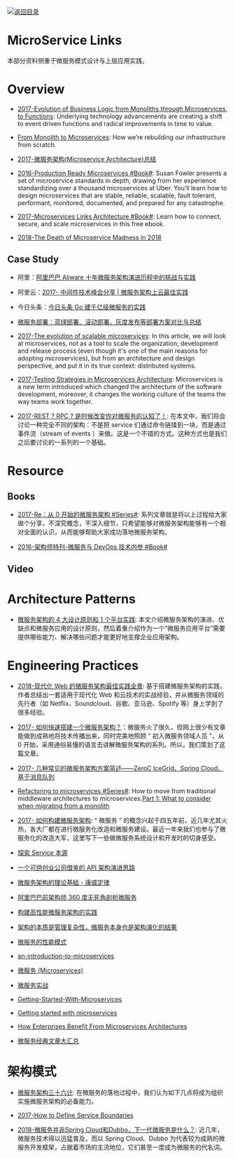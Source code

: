 [![返回目录](https://user-images.githubusercontent.com/5803001/38079637-ff0abcf0-3371-11e8-9b76-ad651620afc7.jpg)](https://github.com/wxyyxc1992/Awesome-Links)

# MicroService Links

本部分资料侧重于微服务模式设计与上层应用实践。

# Overview

* [2017-Evolution of Business Logic from Monoliths through Microservices, to Functions](http://6me.us/bR50k): Underlying technology advancements are creating a shift to event driven functions and radical improvements in time to value.

- [From Monolith to Microservices](https://blog.poki.com/from-monolith-to-microservices-b16bae1d6c9d#.iof40icta): How we’re rebuilding our infrastructure from scratch.

* [2017-微服务架构(Microservice Architecture)总结](https://parg.co/b22)

* [2016-Production Ready Microservices #Book#](https://parg.co/U6C): Susan Fowler presents a set of microservice standards in depth, drawing from her experience standardizing over a thousand microservices at Uber. You’ll learn how to design microservices that are stable, reliable, scalable, fault tolerant, performant, monitored, documented, and prepared for any catastrophe.

* [2017-Microservices Links Architecture #Book#](https://parg.co/U6h): Learn how to connect, secure, and scale microservices in this free ebook.

- [2018-The Death of Microservice Madness in 2018](http://www.dwmkerr.com/the-death-of-microservice-madness-in-2018/)

## Case Study

* 阿里：[阿里巴巴 Aliware 十年微服务架构演进历程中的挑战与实践](https://parg.co/b2j)

* 阿里云：[2017- 中间件技术峰会分享 | 微服务架构上云最佳实践](http://jm.taobao.org/2017/08/07/20170807/)

* 今日头条：[今日头条 Go 建千亿级微服务的实践](https://zhuanlan.zhihu.com/p/26695984)

* [微服务部署：蓝绿部署、滚动部署、灰度发布等部署方案对比与总结](http://mp.weixin.qq.com/s/EOsVEvZ95onDXJPsjMoA2g)

- [2017-The evolution of scalable microservices](https://www.oreilly.com/ideas/the-evolution-of-scalable-microservices): In this article, we will look at microservices, not as a tool to scale the organization, development and release process (even though it's one of the main reasons for adopting microservices), but from an architecture and design perspective, and put it in its true context: distributed systems.

- [2017-Testing Strategies in Microservices Architecture](https://parg.co/bec): Microservices is a new term introduced which changed the architecture of the software development, moreover, it changes the working culture of the teams the way teams work together.

- [2017-REST ? RPC ? 是时候改变你对微服务的认知了！](https://mp.weixin.qq.com/s/HTeQNU-1P-hWloEdjl1QYg): 在本文中，我们将会讨论一种完全不同的架构：不是把 service 们通过命令链揉到一块，而是通过事件流（stream of events ）来做。这是一个不错的方式。这种方式也是我们之后要讨论的一系列的一个基础。

# Resource

## Books

* [2017-Re：从 0 开始的微服务架构 #Series#](http://www.infoq.com/cn/minibooks/microservice--from-zero): 系列文章就是将以上过程给大家做个分享，不深究概念，不深入细节，只希望能够对微服务架构能够有一个相对全面的认识，从而能够帮助大家成功落地微服务架构。

* [2016-架构师特刊-微服务与 DevOps 技术内参 #Book#](http://q.infoqstatic.com/ppt/Microservice&DevOps.pdf)

## Video

# Architecture Patterns

* [微服务架构的 4 大设计原则和 1 个平台实践](https://mp.weixin.qq.com/s/dmPhaERxkDlC2lbzgJIMgg):
  本文介绍微服务架构的演进、优缺点和微服务应用的设计原则，然后着重介绍作为一个“微服务应用平台”需要提供哪些能力、解决哪些问题才能更好地支撑企业应用架构。

# Engineering Practices

* [2018-现代化 Web 的微服务架构最佳实践全景](https://parg.co/U9D): 基于搭建微服务架构的实践，作者总结出一套适用于现代化 Web 和云技术的实战经验，并从微服务领域的先行者（如 Netflix、Soundcloud、谷歌、亚马逊、Spotify 等）身上学到了很多经验。

* [2017- 如何快速搭建一个微服务架构？](http://mp.weixin.qq.com/s/aR_gz8Ns6ndegCc9WDT6fQ)：微服务火了很久，但网上很少有文章能做到成熟地将技术传播出来，同时完美地照顾 “ 初入微服务领域人员 ”，从 0 开始，采用通俗易懂的语言去讲解微服务架构的系列。所以，我们策划了这篇文章。

* [2017- 几种常见的微服务架构方案简述——ZeroC IceGrid、Spring Cloud、基于消息队列](http://www.broadview.com.cn/article/348)

* [Refactoring to microservices #Series#](https://parg.co/b2z): How to move from traditional middleware architectures to microservices.[Part 1: What to consider when migrating from a monolith](https://parg.co/b2z)

- [2017- 如何构建微服务架构](http://www.jianshu.com/p/77ce2dbd1d6e): “ 微服务 ” 的概念兴起于四五年前，近几年尤其火热，各大厂都在进行微服务化改造和微服务建设。最近一年来我们也参与了微服务化的改造大军，这里写下一些做微服务系统设计和开发时的切身感受。

- [探索 Service 本源](https://drive.wps.cn/view/l/c082daaed0c2454c8cb32c76c9af2d88)

- [一个可供创业公司借鉴的 API 架构演进思路 ](https://parg.co/U13)

- [微服务架构的理论基础 - 康威定律](https://yq.aliyun.com/articles/8611?f=tt)

- [阿里巴巴前架构师 360 度无死角剖析微服务](https://my.oschina.net/osccreate/blog/785004)

- [构建高性能微服务架构的实践](http://mp.weixin.qq.com/s?__biz=MzI4MjE3MTcwNA==&mid=2664335032&idx=1&sn=bdc4586829883f256919cb2c719c6d61)

- [架构的本质是管理复杂性，微服务本身也是架构演化的结果](http://mp.weixin.qq.com/s?__biz=MzA5Nzc4OTA1Mw==&mid=411129391&idx=1&sn=ebf06fb5cc4a5f57f86341ba4114cab8&scene=0#wechat_redirect)

- [微服务的性能模式](http://blog.oneapm.com/apm-tech/657.html)

* [an-introduction-to-microservices](https://auth0.com/blog/2015/09/04/an-introduction-to-microservices-part-1/)

* [微服务 (Microservices)](http://blog.csdn.net/wurenhai/article/details/37659335)

* [微服务实战](http://kb.cnblogs.com/page/521880/)

* [Getting-Started-With-Microservices](https://dzone.com/refcardz/getting-started-with-microservices)

* [Getting started with microservices](https://blog.ruxit.com/microservices/)

* [How Enterprises Benefit From Microservices Architectures](https://blog.risingstack.com/how-enterprises-benefit-from-microservices-architectures/)

* [微服务经典文章大汇总](http://mp.weixin.qq.com/s?__biz=MzA3MDg4Nzc2NQ==&mid=504649826&idx=1&sn=6a9a2f98f3be076e234d9758ce87f656#rd)

# 架构模式

* [微服务架构三十六计](https://mp.weixin.qq.com/s/thflf4uFrC2059X9OZ1Frg): 在微服务的落地过程中，我们认为如下几点将成为组织实施微服务架构的必备能力。

* [2017-How to Define Service Boundaries](https://hackernoon.com/how-to-define-service-boundaries-251c4fc0f205?source=linkShare-fe48c4221a4c-1516851130)

- [2018-微服务并非Spring Cloud和Dubbo，下一代微服务是什么？](https://mp.weixin.qq.com/s/qkXa3VszeMquhTodUtYMbQ): 近几年，微服务技术得以迅猛普及，而以 Spring Cloud、Dubbo 为代表较为成熟的微服务开发框架，占据着市场的主流地位，它们甚至一度成为微服务的代名词。
